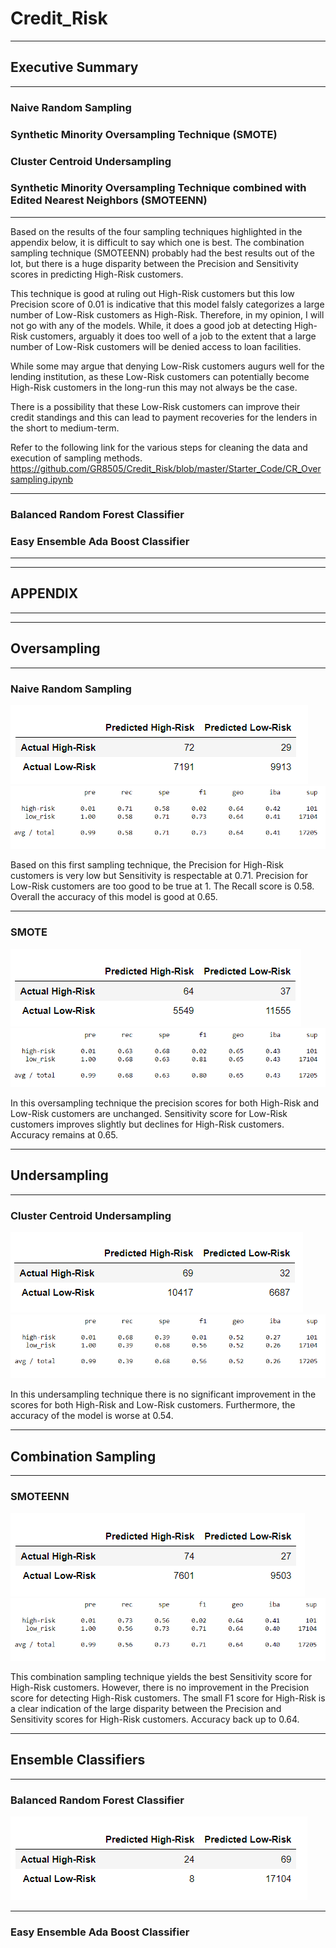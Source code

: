 # Credit_Risk
---------------------------------------------------------------------------------------------------------
## Executive Summary
---------------------------------------------------------------------------------------------------------
### Naive Random Sampling
### Synthetic Minority Oversampling Technique (SMOTE)
### Cluster Centroid Undersampling
### Synthetic Minority Oversampling Technique combined with Edited Nearest Neighbors (SMOTEENN)
---------------------------------------------------------------------------------------------------------
Based on the results of the four sampling techniques highlighted in the appendix below, it is difficult to 
say which one is best.  The combination sampling technique (SMOTEENN) probably had the best results out of 
the lot, but there is a huge disparity between the Precision and Sensitivity scores in predicting High-Risk 
customers.

This technique is good at ruling out High-Risk customers but this low Precision score of 0.01 is indicative 
that this model falsly categorizes a large number of Low-Risk customers as High-Risk.  Therefore, in my 
opinion, I will not go with any of the models.  While, it does a good job at detecting High-Risk customers, 
arguably it does too well of a job to the extent that a large number of Low-Risk customers will be denied
access to loan facilities.  

While some may argue that denying Low-Risk customers augurs well for the lending institution, as these 
Low-Risk customers can potentially become High-Risk customers in the long-run this may not always be the 
case. 

There is a possibility that these Low-Risk customers can improve their credit standings and this can lead
to payment recoveries for the lenders in the short to medium-term.

Refer to the following link for the various steps for cleaning the data and execution of sampling methods.
https://github.com/GR8505/Credit_Risk/blob/master/Starter_Code/CR_Oversampling.ipynb

---------------------------------------------------------------------------------------------------------
### Balanced Random Forest Classifier
### Easy Ensemble Ada Boost Classifier
---------------------------------------------------------------------------------------------------------


---------------------------------------------------------------------------------------------------------
## APPENDIX
---------------------------------------------------------------------------------------------------------
---------------------------------------------------------------------------------------------------------
## Oversampling
---------------------------------------------------------------------------------------------------------
### Naive Random Sampling

![](https://github.com/GR8505/Credit_Risk/blob/master/Images/CM_Over_Sample.png)
![](https://github.com/GR8505/Credit_Risk/blob/master/Images/R_OverSample1.png)

Based on this first sampling technique, the Precision for High-Risk customers is very low but Sensitivity
is respectable at 0.71.  Precision for Low-Risk customers are too good to be true at 1. The Recall score
is 0.58. Overall the accuracy of this model is good at 0.65.

----------------------------------------------------------------------------------------------------------
### SMOTE

![](https://github.com/GR8505/Credit_Risk/blob/master/Images/CM_SMOTE.png)
![](https://github.com/GR8505/Credit_Risk/blob/master/Images/SMOTE1.png)

In this oversampling technique the precision scores for both High-Risk and Low-Risk customers are 
unchanged. Sensitivity score for Low-Risk customers improves slightly but declines for High-Risk customers.
Accuracy remains at 0.65.

----------------------------------------------------------------------------------------------------------
## Undersampling
----------------------------------------------------------------------------------------------------------
### Cluster Centroid Undersampling

![](https://github.com/GR8505/Credit_Risk/blob/master/Images/CM_Cluster_Centroid.png)
![](https://github.com/GR8505/Credit_Risk/blob/master/Images/Cluster_Centroids1.png)

In this undersampling technique there is no significant improvement in the scores for both High-Risk and
Low-Risk customers. Furthermore, the accuracy of the model is worse at 0.54.

----------------------------------------------------------------------------------------------------------
## Combination Sampling
----------------------------------------------------------------------------------------------------------
### SMOTEENN

![](https://github.com/GR8505/Credit_Risk/blob/master/Images/CM_SMOTEENN.png)
![](https://github.com/GR8505/Credit_Risk/blob/master/Images/SMOTEENN1.png)

This combination sampling technique yields the best Sensitivity score for High-Risk customers.  However,
there is no improvement in the Precision score for detecting High-Risk customers. The small F1 score for
High-Risk is a clear indication of the large disparity between the Precision and Sensitivity scores for
High-Risk customers.  Accuracy back up to 0.64.

---------------------------------------------------------------------------------------------------------
## Ensemble Classifiers
---------------------------------------------------------------------------------------------------------
### Balanced Random Forest Classifier

![](https://github.com/GR8505/Credit_Risk/blob/master/Images/CM_Ada_Boost.png)
![]()




--------------------------------------------------------------------------------------------------------
### Easy Ensemble Ada Boost Classifier

![]()
![]()
